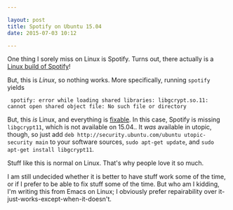 ```yaml
---

layout: post
title: Spotify on Ubuntu 15.04
date: 2015-07-03 10:12

---
```


One thing I sorely miss on Linux is Spotify. Turns out, there actually is a [Linux build of Spotify](https://www.spotify.com/download/linux/)!

But, this is *Linux*, so nothing works. More specifically, running `spotify` yields

     spotify: error while loading shared libraries: libgcrypt.so.11: cannot open shared object file: No such file or directory

But, this *is* Linux, and everything is [fixable](https://community.spotify.com/t5/Help-Desktop-Linux-Mac-Windows/Spotify-app-and-Ubuntu-15-04/m-p/1121949#M123803). In this case, Spotify is missing `libgcrypt11`, which is not available on 15.04.. It *was* available in utopic, though, so just add `deb http://security.ubuntu.com/ubuntu utopic-security main` to your software sources, `sudo apt-get update`, and `sudo apt-get install libgcrypt11`.

Stuff like this is normal on Linux. That's why people love it so much.

I am still undecided whether it is better to have stuff work some of the time, or if I prefer to be able to fix stuff some of the time. But who am I kidding, I'm writing this from Emacs on Linux; I obviously prefer repairability over it-just-works-except-when-it-doesn't.
